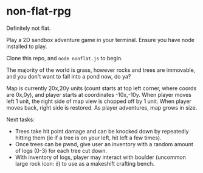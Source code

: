 # non-flat-rpg
Definitely not flat.


Play a 2D sandbox adventure game in your terminal. Ensure you have node installed to play.

Clone this repo, and `node nonflat.js` to begin.

The majority of the world is grass, however rocks and trees are immovable, and you don't want to fall into a pond now, do ya?

Map is currently 20x,20y units (count starts at top left corner, where coords are 0x,0y), and player starts at coordinates -10x,-10y. When player moves left 1 unit, the right side of map view is chopped off by 1 unit. When player moves back, right side is restored. As player adventures, map grows in size.

Next tasks:
* Trees take hit point damage and can be knocked down by repeatedly hitting them (ie if a tree is on your left, hit left a few times).
* Once trees can be pwnd, give user an inventory with a random amount of logs (0-3) for each tree cut down.
* With inventory of logs, player may interact with boulder (uncommon large rock icon: `ō`) to use as a makeshift crafting bench.



